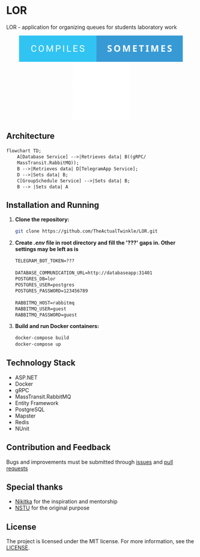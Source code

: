 # LOR
LOR - application for organizing queues for students laboratory work

<p align="center">
	<img src=".github/images/compiles-sometimes.svg" alt="Compiles sometimes"></br>
	<img src=".github/images/logo-white.png" alt="Logo" style="width: 30%">
</p>

## Architecture

```mermaid
flowchart TD;
    A[Database Service] -->|Retrieves data| B((gRPC/
    MassTransit.RabbitMQ));
    B -->|Retrieves data| D[TelegramApp Service];
    D -->|Sets data| B;
    C[GroupSchedule Service] -->|Sets data| B;
    B --> |Sets data| A
```


## Installation and Running
1. **Clone the repository:**
   ```bash
   git clone https://github.com/TheActualTwinkle/LOR.git
   ```
2. **Create _.env_ file in root directory and fill the '???' gaps in. Other settings may be left as is**
	```env
	TELEGRAM_BOT_TOKEN=???
	
	DATABASE_COMMUNICATION_URL=http://databaseapp:31401
	POSTGRES_DB=lor
	POSTGRES_USER=postgres
	POSTGRES_PASSWORD=123456789
	
	RABBITMQ_HOST=rabbitmq
	RABBITMQ_USER=guest
	RABBITMQ_PASSWORD=guest
	```
3. **Build and run Docker containers:**
    ```bash
    docker-compose build
    docker-compose up
    ```

## Technology Stack

- ASP.NET
- Docker
- gRPC
- MassTransit.RabbitMQ
- Entity Framework
- PostgreSQL
- Mapster
- Redis
- NUnit

## Contribution and Feedback

Bugs and improvements must be submitted through [issues](https://github.com/TheActualTwinkle/LOR/issues) and [pull requests](https://github.com/TheActualTwinkle/LOR/pulls)

## Special thanks
- [Nikitka](https://github.com/shishnk) for the inspiration and mentorship
- [NSTU](https://nstu.ru) for the original purpose

## License

The project is licensed under the MIT license. For more information, see the [LICENSE](https://github.com/TheActualTwinkle/LOR/blob/main/LICENSE).
